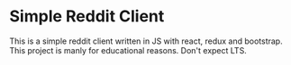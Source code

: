 # Simple Reddit Client

This is a simple reddit client written in JS with react, redux and bootstrap.
This project is manly for educational reasons. Don't expect LTS.
